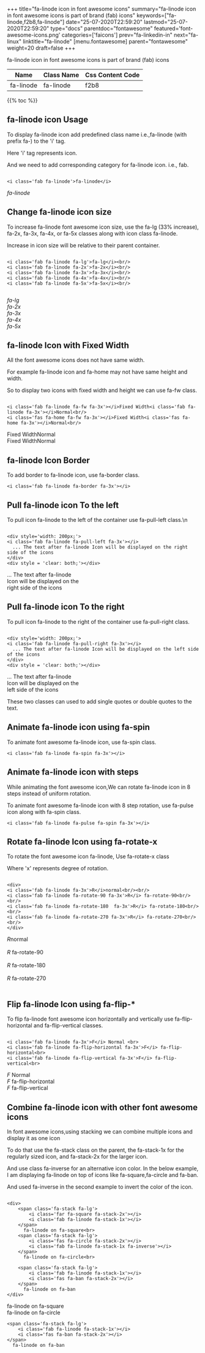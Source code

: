+++
title="fa-linode icon in font awesome icons"
summary="fa-linode icon in font awesome icons is part of brand (fab) icons"
keywords=["fa-linode,f2b8,fa-linode"]
date="25-07-2020T22:59:20"
lastmod="25-07-2020T22:59:20"
type="docs"
parentdoc="fontawesome"
featured='font-awesome-icons.png'
categories=['faicons']
prev="fa-linkedin-in"
next="fa-linux"
linktitle="fa-linode"
[menu.fontawesome]
parent="fontawesome"
weight=20
draft=false
+++


fa-linode icon in font awesome icons is part of brand (fab) icons

<div class='table-responsive'><table class='table'><thead><tr><th>Name</th><th>Class Name</th><th>Css Content Code</th></tr></thead><tbody><tr><td>fa-linode</td><td>fa-linode</td><td>f2b8</td></tr></tbody></table></div>


{{% toc %}}


## fa-linode icon Usage

To display fa-linode icon add predefined class name i.e.,fa-linode (with prefix fa-) to the 'i' tag.

Here 'i' tag represents icon.

And we need to add corresponding category for fa-linode icon. i.e., fab.


```

<i class='fab fa-linode'>fa-linode</i>
```

<i class='fab fa-linode'>fa-linode</i>




## Change fa-linode icon size
To increase fa-linode font awesome icon size, use the fa-lg (33% increase), fa-2x, fa-3x, fa-4x, or fa-5x classes along with icon class fa-linode.

Increase in icon size will be relative to their parent container. 

```

<i class='fab fa-linode fa-lg'>fa-lg</i><br/>
<i class='fab fa-linode fa-2x'>fa-2x</i><br/>
<i class='fab fa-linode fa-3x'>fa-3x</i><br/>
<i class='fab fa-linode fa-4x'>fa-4x</i><br/>
<i class='fab fa-linode fa-5x'>fa-5x</i><br/>
            
```

<i class='fab fa-linode fa-lg'>fa-lg</i><br/>
<i class='fab fa-linode fa-2x'>fa-2x</i><br/>
<i class='fab fa-linode fa-3x'>fa-3x</i><br/>
<i class='fab fa-linode fa-4x'>fa-4x</i><br/>
<i class='fab fa-linode fa-5x'>fa-5x</i><br/>
            



## fa-linode Icon with Fixed Width 

All the font awesome icons does not have same width.

For example fa-linode icon and fa-home may not have same height and width.

So to display two icons with fixed width and height we can use fa-fw class.


```

<i class='fab fa-linode fa-fw fa-3x'></i>Fixed Width<i class='fab fa-linode fa-3x'></i>Normal<br/>
<i class='fas fa-home fa-fw fa-3x'></i>Fixed Width<i class='fas fa-home fa-3x'></i>Normal<br/>
```

<i class='fab fa-linode fa-fw fa-3x'></i>Fixed Width<i class='fab fa-linode fa-3x'></i>Normal<br/>
<i class='fas fa-home fa-fw fa-3x'></i>Fixed Width<i class='fas fa-home fa-3x'></i>Normal<br/>



## fa-linode Icon Border 

To add border to fa-linode icon, use fa-border class.


```
<i class='fab fa-linode fa-border fa-3x'></i>

```
<i class='fab fa-linode fa-border fa-3x'></i>





## Pull fa-linode icon To the left

To pull icon fa-linode to the left of the container use fa-pull-left class.\n

```

<div style='width: 200px;'>
<i class='fab fa-linode fa-pull-left fa-3x'></i>
  ... The text after fa-linode Icon will be displayed on the right side of the icons
</div>
<div style = 'clear: both;'></div>
```

<div style='width: 200px;'>
<i class='fab fa-linode fa-pull-left fa-3x'></i>
  ... The text after fa-linode Icon will be displayed on the right side of the icons
</div>
<div style = 'clear: both;'></div>




## Pull fa-linode icon To the right
To pull icon fa-linode to the right of the container use fa-pull-right class.

```

<div style='width: 200px;'>
<i class='fab fa-linode fa-pull-right fa-3x'></i>
  ... The text after fa-linode Icon will be displayed on the left side of the icons
</div>
<div style = 'clear: both;'></div>
```

<div style='width: 200px;'>
<i class='fab fa-linode fa-pull-right fa-3x'></i>
  ... The text after fa-linode Icon will be displayed on the left side of the icons
</div>
<div style = 'clear: both;'></div>

These two classes can used to add single quotes or double quotes to the text.


## Animate fa-linode icon using fa-spin
To animate font awesome fa-linode icon, use fa-spin class.

```
<i class='fab fa-linode fa-spin fa-3x'></i>
```
<i class='fab fa-linode fa-spin fa-3x'></i>




## Animate fa-linode icon with steps
While animating the font awesome icon,We can rotate fa-linode icon in 8 steps instead of uniform rotation.

To animate font awesome fa-linode icon with 8 step rotation, use fa-pulse icon along with fa-spin class.


```
<i class='fab fa-linode fa-pulse fa-spin fa-3x'></i>

```
<i class='fab fa-linode fa-pulse fa-spin fa-3x'></i>





## Rotate fa-linode Icon using fa-rotate-x
To rotate the font awesome icon fa-linode, Use fa-rotate-x class

Where 'x' represents degree of rotation.


```

<div>
<i class='fab fa-linode fa-3x'>R</i>normal<br/><br/>
<i class='fab fa-linode fa-rotate-90 fa-3x'>R</i> fa-rotate-90<br/><br/> 
<i class='fab fa-linode fa-rotate-180  fa-3x'>R</i> fa-rotate-180<br/><br/> 
<i class='fab fa-linode fa-rotate-270 fa-3x'>R</i> fa-rotate-270<br/><br/>
</div>
```

<div>
<i class='fab fa-linode fa-3x'>R</i>normal<br/><br/>
<i class='fab fa-linode fa-rotate-90 fa-3x'>R</i> fa-rotate-90<br/><br/> 
<i class='fab fa-linode fa-rotate-180  fa-3x'>R</i> fa-rotate-180<br/><br/> 
<i class='fab fa-linode fa-rotate-270 fa-3x'>R</i> fa-rotate-270<br/><br/>
</div>




## Flip fa-linode Icon using fa-flip-*
To flip fa-linode font awesome icon horizontally and vertically use fa-flip-horizontal and fa-flip-vertical classes. 

```

<i class='fab fa-linode fa-3x'>F</i> Normal <br>
<i class='fab fa-linode fa-flip-horizontal fa-3x'>F</i> fa-flip-horizontal<br>
<i class='fab fa-linode fa-flip-vertical fa-3x'>F</i> fa-flip-vertical<br>
```

<i class='fab fa-linode fa-3x'>F</i> Normal <br>
<i class='fab fa-linode fa-flip-horizontal fa-3x'>F</i> fa-flip-horizontal<br>
<i class='fab fa-linode fa-flip-vertical fa-3x'>F</i> fa-flip-vertical<br>




## Combine fa-linode icon with other font awesome icons
In font awesome icons,using stacking we can combine multiple icons and display it as one icon 

To do that use the fa-stack class on the parent, the fa-stack-1x for the regularly sized icon, and fa-stack-2x for the larger icon.

And use class fa-inverse for an alternative icon color. 
In the below example, I am displaying fa-linode on top of icons like fa-square,fa-circle and fa-ban.

And used fa-inverse in the second example to invert the color of the icon.

```

<div>
    <span class='fa-stack fa-lg'>
        <i class='far fa-square fa-stack-2x'></i>
        <i class='fab fa-linode fa-stack-1x'></i>
    </span>
      fa-linode on fa-square<br>
    <span class='fa-stack fa-lg'>
        <i class='fas fa-circle fa-stack-2x'></i>
        <i class='fab fa-linode fa-stack-1x fa-inverse'></i>
    </span>
      fa-linode on fa-circle<br>

    <span class='fa-stack fa-lg'>
        <i class='fab fa-linode fa-stack-1x'></i>
        <i class='fas fa-ban fa-stack-2x'></i>
    </span>
      fa-linode on fa-ban
</div>
```

<div>
    <span class='fa-stack fa-lg'>
        <i class='far fa-square fa-stack-2x'></i>
        <i class='fab fa-linode fa-stack-1x'></i>
    </span>
      fa-linode on fa-square<br>
    <span class='fa-stack fa-lg'>
        <i class='fas fa-circle fa-stack-2x'></i>
        <i class='fab fa-linode fa-stack-1x fa-inverse'></i>
    </span>
      fa-linode on fa-circle<br>

    <span class='fa-stack fa-lg'>
        <i class='fab fa-linode fa-stack-1x'></i>
        <i class='fas fa-ban fa-stack-2x'></i>
    </span>
      fa-linode on fa-ban
</div>






